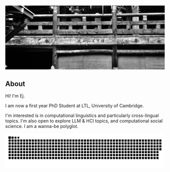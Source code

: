![hanya](./assets/hanya.JPG)

## About

Hi! I'm Ej.

I am now a first year PhD Student at LTL, University of Cambridge.

I'm interested is in computational linguistics and particularly cross-lingual topics. I'm also open to explore LLM & HCI topics, and computational social science. I am a wanna-be polyglot.




![亮色](https://raw.githubusercontent.com/Cyber-E-J/Cyber-E-J/f1a52e187e36cc1d99692f0d38c6b0940492bd77/github-contribution-grid-snake.svg)
<!-- ![暗色](https://raw.githubusercontent.com/Cyber-E-J/Cyber-E-J/output/github-contribution-grid-snake-dark.svg) -->
